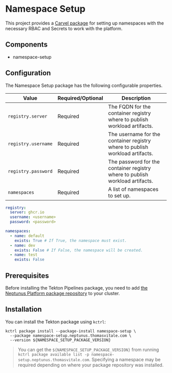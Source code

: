 # Namespace Setup

This project provides a [Carvel package](https://carvel.dev/kapp-controller/docs/latest/packaging) for setting up namespaces with the necessary RBAC and Secrets to work with the platform.

## Components

* namespace-setup

## Configuration

The Namespace Setup package has the following configurable properties.

| Value | Required/Optional | Description |
|-------|-------------------|-------------|
| `registry.server` | Required | The FQDN for the container registry where to publish workload artifacts. |
| `registry.username` | Required | The username for the container registry where to publish workload artifacts. |
| `registry.password` | Required | The password for the container registry where to publish workload artifacts. |
| `namespaces` | Required | A list of namespaces to set up. |

```yaml
registry: 
  server: ghcr.io
  username: <username>
  password: <password>

namespaces:
  - name: default
    exists: True # If True, the namespace must exist.
  - name: dev
    exists: False # If False, the namespace will be created.
  - name: test
    exists: False
```

## Prerequisites

Before installing the Tekton Pipelines package, you need to add [the Neptunus Platform package repository](https://github.com/neptunus-platform/package-repository) to your cluster.

## Installation

You can install the Tekton package using `kctrl`:

   ```shell
   kctrl package install --package-install namespace-setup \
     --package namespace-setup.neptunus.thomasvitale.com \
     --version ${NAMESPACE_SETUP_PACKAGE_VERSION}
   ```

   > You can get the `${NAMESPACE_SETUP_PACKAGE_VERSION}` from running `kctrl
   > package available list -p namespace-setup.neptunus.thomasvitale.com`.
   > Specifying a namespace may be required depending on where your package
   > repository was installed.
